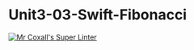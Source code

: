# Unit3-03-Swift-Fibonacci

[![Mr Coxall's Super Linter](https://github.com/ICS4U-Programming-TamerZ/Unit3-03-Swift-Fibonacci/workflows/Mr%20Coxall's%20Super%20Linter/badge.svg)](https://github.com/ICS4U-Programming-TamerZ/Unit3-03-Swift-Fibonacci/actions/)
